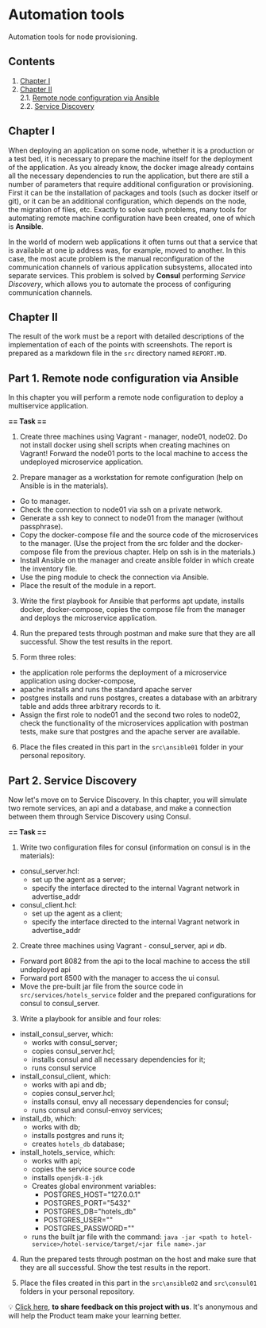 # Automation tools

Automation tools for node provisioning.

## Contents

1. [Chapter I](#chapter-i) 
2. [Chapter II](#chapter-ii) \
   2.1. [Remote node configuration via Ansible](#part-1-remote-node-configuration-via-Ansible) \
   2.2. [Service Discovery](#part-2-service-discovery) 

## Chapter I

When deploying an application on some node, whether it is a production or a test bed, it is necessary to prepare the machine itself for the deployment of the application. As you already know, the docker image already contains all the necessary dependencies to run the application, but there are still a number of parameters that require additional configuration or provisioning. First it can be the installation of packages and tools (such as docker itself or git), or it can be an additional configuration, which depends on the node, the migration of files, etc. Exactly to solve such problems, many tools for automating remote machine configuration have been created, one of which is **Ansible**.

In the world of modern web applications it often turns out that a service that is available at one ip address was, for example, moved to another. In this case, the most acute problem is the manual reconfiguration of the communication channels of various application subsystems, allocated into separate services. This problem is solved by **Consul** performing *Service Discovery*, which allows you to automate the process of configuring communication channels.

## Chapter II

The result of the work must be a report with detailed descriptions of the implementation of each of the points with screenshots. The report is prepared as a markdown file in the `src` directory named `REPORT.MD`.

## Part 1. Remote node configuration via Ansible

In this chapter you will perform a remote node configuration to deploy a multiservice application.

**== Task ==**

1) Create three machines using Vagrant - manager, node01, node02. Do not install docker using shell scripts when creating machines on Vagrant! Forward the node01 ports to the local machine to access the undeployed microservice application.

2) Prepare manager as a workstation for remote configuration (help on Ansible is in the materials).
- Go to manager. 
- Check the connection to node01 via ssh on a private network. 
- Generate a ssh key to connect to node01 from the manager (without passphrase). 
- Copy the docker-compose file and the source code of the microservices to the manager. (Use the project from the src folder and the docker-compose file from the previous chapter. Help on ssh is in the materials.)
- Install Ansible on the manager and create ansible folder in which create the inventory file. 
- Use the ping module to check the connection via Ansible. 
- Place the result of the module in a report.

3) Write the first playbook for Ansible that performs apt update, installs docker, docker-compose, copies the compose file from the manager and deploys the microservice application. 

4) Run the prepared tests through postman and make sure that they are all successful. Show the test results in the report.

5) Form three roles: 
 - the application role performs the deployment of a microservice application using docker-compose,
 - apache installs and runs the standard apache server
 - postgres installs and runs postgres, creates a database with an arbitrary table and adds three arbitrary records to it. 
 - Assign the first role to node01 and the second two roles to node02, check the functionality of the microservices application with postman tests, make sure that postgres and the apache server are available. 

6) Place the files created in this part in the `src\ansible01` folder in your personal repository.

## Part 2. Service Discovery

Now let's move on to Service Discovery. In this chapter, you will simulate two remote services, an api and a database, and make a connection between them through Service Discovery using Consul.

**== Task ==**

1) Write two configuration files for consul (information on consul is in the materials):
- consul_server.hcl:
   - set up the agent as a server;
   - specify the interface directed to the internal Vagrant network in advertise_addr
- consul_client.hcl:
   - set up the agent as a client;
   - specify the interface directed to the internal Vagrant network in advertise_addr 


2) Create three machines using Vagrant - consul_server, api и db. 
- Forward port 8082 from the api to the local machine to access the still undeployed api
- Forward port 8500 with the manager to access the ui consul. 
- Move the pre-built jar file from the source code in `src/services/hotels_service` folder and the prepared configurations for consul to consul_server.

3) Write a playbook for ansible and four roles: 
- install_consul_server, which:
   - works with consul_server;
   - copies consul_server.hcl;
   - installs consul and all necessary dependencies for it;
   - runs consul service
- install_consul_client, which:
   - works with api and db;
   - copies consul_server.hcl;
   - installs consul, envy all necessary dependencies for consul; 
   - runs consul and consul-envoy services;
- install_db, which:
   - works with db;
   - installs postgres and runs it;
   - creates `hotels_db` database;
- install_hotels_service, which:
   - works with api;
   - copies the service source code
   - installs `openjdk-8-jdk`
   - Creates global environment variables:
      - POSTGRES_HOST="127.0.0.1"
      - POSTGRES_PORT="5432"
      - POSTGRES_DB="hotels_db"
      - POSTGRES_USER="<user name>"
      - POSTGRES_PASSWORD="<user password>"
   - runs the built jar file with the command: `java -jar <path to hotel-service>/hotel-service/target/<jar file name>.jar`

4) Run the prepared tests through postman on the host and make sure that they are all successful. Show the test results in the report.

5) Place the files created in this part in the `src\ansible02` and `src\consul01` folders in your personal repository.

💡 [Click here](https://forms.yandex.ru/cloud/6475b9e02530c22269917318/), **to share feedback on this project with us**. It's anonymous and will help the Product team make your learning better.
